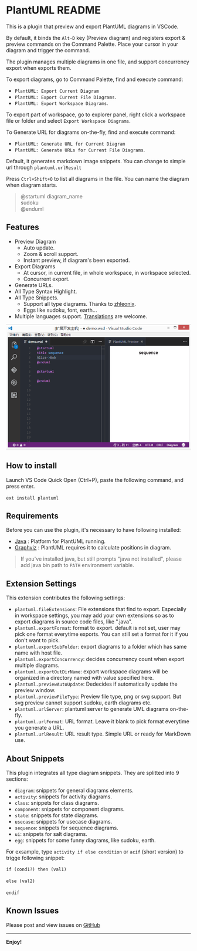 # PlantUML README

This is a plugin that preview and export PlantUML diagrams in VSCode.

By default, it binds the `Alt-D` key (Preview diagram) and registers export & preview commands on the Command Palette. 
Place your cursor in your diagram and trigger the command.

The plugin manages multiple diagrams in one file, and support concurrency export when exports them.

To export diagrams, go to Command Palette, find and execute command:
- `PlantUML: Export Current Diagram` 
- `PlantUML: Export Current File Diagrams`.
- `PlantUML: Export Workspace Diagrams`.

To export part of workspace, go to explorer panel, right click a workspace file or folder and select `Export Workspace Diagrams`.

To Generate URL for diagrams on-the-fly, find and execute command:
- `PlantUML: Generate URL for Current Diagram` 
- `PlantUML: Generate URLs for Current File Diagrams`.

Default, it generates markdown image snippets. You can change to simple url through `plantuml.urlResult`

Press `Ctrl+Shift+O` to list all diagrams in the file. You can name the diagram when diagram starts.

> @startuml diagram_name<br/>
> sudoku<br/>
> @enduml

## Features

- Preview Diagram
    - Auto update.
    - Zoom & scroll support.
    - Instant preview, if diagram's been exported.
- Export Diagrams
    - At cursor, in current file, in whole workspace, in workspace selected.
    - Concurrent export.
- Generate URLs.
- All Type Syntax Highlight.
- All Type Snippets.
    - Support all type diagrams. Thanks to [zhleonix](https://github.com/zhleonix/vscode-plantuml-ext/blob/r1.0.0/snippets/snippets.json).
    - Eggs like sudoku, font, earth...
- Multiple languages support. [Translations](https://github.com/qjebbs/vscode-plantuml/tree/develop/langs) are welcome.

![demo](images/demo.gif "demo")

## How to install

Launch VS Code Quick Open (Ctrl+P), paste the following command, and press enter.

`ext install plantuml`

## Requirements

Before you can use the plugin, it's necessary to have following installed:

* [Java][Java] : Platform for PlantUML running.
* [Graphviz][Graphviz] : PlantUML requires it to calculate positions in diagram.

[Java]: http://java.com/en/download/ "Download Java"
[Graphviz]: http://www.graphviz.org/Download..php "Download Graphviz"

> If you've installed java, but still prompts "java not installed", please add java bin path to `PATH` environment variable.

## Extension Settings

This extension contributes the following settings:

- `plantuml.fileExtensions`: File extensions that find to export. Especially in workspace settings, you may add your own extensions so as to export diagrams in source code files, like ".java".
- `plantuml.exportFormat`: format to export. default is not set, user may pick one format everytime exports. You can still set a format for it if you don't want to pick.
- `plantuml.exportSubFolder`: export diagrams to a folder which has same name with host file.
- `plantuml.exportConcurrency`: decides concurrency count when export multiple diagrams.
- `plantuml.exportOutDirName`: export workspace diagrams will be organized in a directory named with value specified here.
- `plantuml.previewAutoUpdate`: Dedecides if automatically update the preview window.
- `plantuml.previewFileType`: Preview file type, png or svg support. But svg preview cannot support sudoku, earth diagrams etc.
- `plantuml.urlServer`: plantuml server to generate UML diagrams on-the-fly.
- `plantuml.urlFormat`: URL format. Leave it blank to pick format everytime you generate a URL.
- `plantuml.urlResult`: URL result type. Simple URL or ready for MarkDown use.

## About Snippets

This plugin integrates all type diagram snippets. They are splitted into 9 sections:

- `diagram`: snippets for general diagrams elements.
- `activity`: snippets for activity diagrams.
- `class`: snippets for class diagrams.
- `component`: snippets for component diagrams.
- `state`: snippets for state diagrams.
- `usecase`: snippets for usecase diagrams.
- `sequence`: snippets for sequence diagrams.
- `ui`: snippets for salt diagrams.
- `egg`: snippets for some funny diagrams, like sudoku, earth.

For exsample, type `activity if else condition` or `acif` (short version) to trigge following snippet:

```
if (cond1?) then (val1)
    
else (val2)
    
endif
```

## Known Issues

Please post and view issues on [GitHub][issues]

[issues]: https://github.com/qjebbs/vscode-plantuml/issues "Post issues"

-----------------------------------------------------------------------------------------------------------

**Enjoy!**
